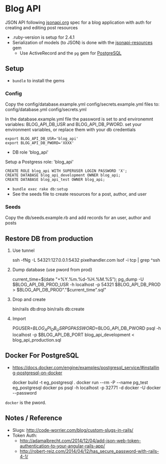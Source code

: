 # Blog API

JSON API following [jsonapi.org] spec for a blog application with auth for creating and editing post resources

* .ruby-version is setup for 2.4.1
* Serialization of models (to JSON) is done with the [jsonapi-resources] gem
  * Use ActiveRecord and the `pg` gem for [PostgreSQL]

## Setup

* `bundle` to install the gems

### Config

Copy the config/database.example.yml config/secrets.example.yml files to:
config/database.yml config/secrets.yml

In the database.example.yml file the password is set to and environemnt variables:
BLOG_API_DB_USR and BLOG_API_DB_PWORD. set your environment variables, or replace them
with your db credentials

    export BLOG_API_DB_USR='blog_api'
    export BLOG_API_DB_PWORD='XXXX'

* DB role 'blog_api'

Setup a Postgress role: 'blog_api'

    CREATE ROLE blog_api WITH SUPERUSER LOGIN PASSWORD 'X';
    CREATE DATABASE blog_api_development OWNER blog_api;
    CREATE DATABASE blog_api_test OWNER blog_api;

* `bundle exec rake db:setup`
* See the seeds file to create resources for a post, author, and user

### Seeds

Copy the db/seeds.example.rb and add records for an user, author and posts

## Restore DB from production

1) Use tunnel

    ssh -fNg -L 54321:127.0.0.1:5432 pixelhandler.com
    lsof -i tcp | grep ^ssh

2) Dump database (use pword from prod)

    current_time=$(date "+%Y.%m.%d-%H.%M.%S"); pg_dump -U $BLOG_API_DB_PROD_USR -h localhost -p 54321 $BLOG_API_DB_PROD > $BLOG_API_DB_PROD"."$current_time".sql"

3) Drop and create

    bin/rails db:drop
    bin/rails db:create

4) Import

    PGUSER=$BLOG_API_DB_USR PGPASSWORD=$BLOG_API_DB_PWORD psql -h localhost -p $BLOG_API_DB_PORT blog_api_development < blog_api_production.sql

## Docker For PostgreSQL

- https://docs.docker.com/engine/examples/postgresql_service/#installing-postgresql-on-docker

    docker build -t eg_postgresql .
    docker run --rm -P --name pg_test eg_postgresql
    docker ps
    psql -h localhost -p 32771 -d docker -U docker --password

`docker` is the pword.

## Notes / Reference

* Slugs: <http://code-worrier.com/blog/custom-slugs-in-rails/>
* Token Auth:
  * <http://adamalbrecht.com/2014/12/04/add-json-web-token-authentication-to-your-angular-rails-app/>
  * <http://robert-reiz.com/2014/04/12/has_secure_password-with-rails-4-1/>

[jsonapi.org]: http://jsonapi.org
[PostgreSQL]: http://www.postgresql.org
[jsonapi-resources]: https://github.com/cerebris/jsonapi-resources
